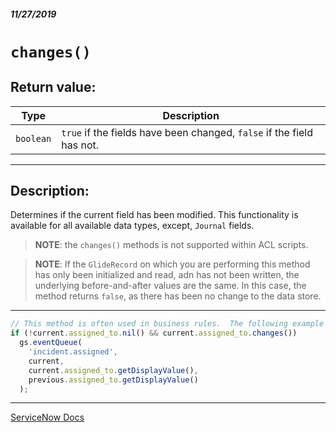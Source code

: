 ##### 11/27/2019
# `changes()`

## Return value:
| Type | Description |
|---|---|
| `boolean` | `true` if the fields have been changed, `false` if the field has not. |

---

## Description:
Determines if the current field has been modified.  This functionality is available for all available data types, except, `Journal` fields.

  > **NOTE**: the `changes()` methods is not supported within ACL scripts.

  > **NOTE**: If the `GlideRecord` on which you are performing this method has only been initialized and read, adn has not been written, the underlying before-and-after values are the same.  In this case, the method returns `false`, as there has been no change to the data store.

---

```js
// This method is often used in business rules.  The following example shows is from a business rule, if 'assigned_to' field value is changed, create an event in the EventQueue
if (!current.assigned_to.nil() && current.assigned_to.changes())
  gs.eventQueue(
    'incident.assigned', 
    current, 
    current.assigned_to.getDisplayValue(), 
    previous.assigned_to.getDisplayValue()
  );
```

---

[ServiceNow Docs](https://developer.servicenow.com/app.do#!/api_doc?v=newyork&id=r_ScopedGlideElementChanges)